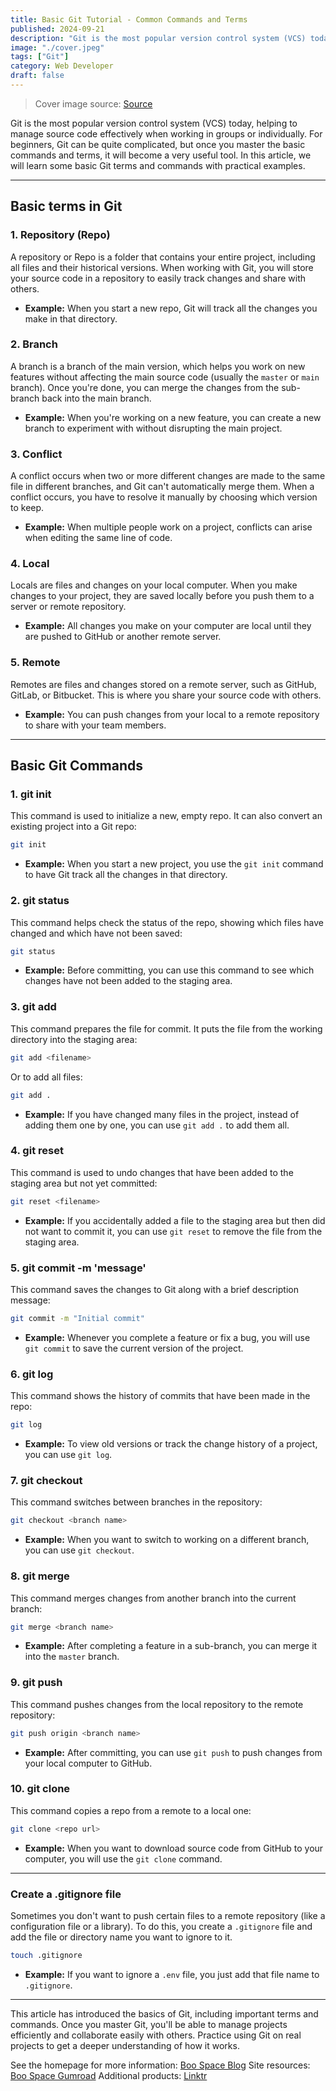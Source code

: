 ```yaml
---
title: Basic Git Tutorial - Common Commands and Terms
published: 2024-09-21
description: "Git is the most popular version control system (VCS) today, helping to manage source code effectively when working in groups or individually. For beginners, Git can be quite complicated, but once you master the basic commands and terms, it will become a very useful tool. In this article, we will learn some basic Git terms and commands with practical examples."
image: "./cover.jpeg"
tags: ["Git"]
category: Web Developer
draft: false
---
```


> Cover image source: [Source](https://ositcom.com/static/images/images/git-blog-header_1.png)

Git is the most popular version control system (VCS) today, helping to manage source code effectively when working in groups or individually. For beginners, Git can be quite complicated, but once you master the basic commands and terms, it will become a very useful tool. In this article, we will learn some basic Git terms and commands with practical examples.

---
## **Basic terms in Git**

### 1. **Repository (Repo)**
A repository or Repo is a folder that contains your entire project, including all files and their historical versions. When working with Git, you will store your source code in a repository to easily track changes and share with others.

- **Example:** When you start a new repo, Git will track all the changes you make in that directory.
### 2. **Branch**
A branch is a branch of the main version, which helps you work on new features without affecting the main source code (usually the `master` or `main` branch). Once you're done, you can merge the changes from the sub-branch back into the main branch.

- **Example:** When you're working on a new feature, you can create a new branch to experiment with without disrupting the main project.
### 3. **Conflict**
A conflict occurs when two or more different changes are made to the same file in different branches, and Git can't automatically merge them. When a conflict occurs, you have to resolve it manually by choosing which version to keep.

- **Example:** When multiple people work on a project, conflicts can arise when editing the same line of code.

### 4. **Local**
Locals are files and changes on your local computer. When you make changes to your project, they are saved locally before you push them to a server or remote repository.

- **Example:** All changes you make on your computer are local until they are pushed to GitHub or another remote server.

### 5. **Remote**
Remotes are files and changes stored on a remote server, such as GitHub, GitLab, or Bitbucket. This is where you share your source code with others.

- **Example:** You can push changes from your local to a remote repository to share with your team members.

---
## **Basic Git Commands**
### 1. **git init**
This command is used to initialize a new, empty repo. It can also convert an existing project into a Git repo:

```bash
git init
```
- **Example:** When you start a new project, you use the `git init` command to have Git track all the changes in that directory.

### 2. **git status**
This command helps check the status of the repo, showing which files have changed and which have not been saved:

```bash
git status
```
- **Example:** Before committing, you can use this command to see which changes have not been added to the staging area.

### 3. **git add**
This command prepares the file for commit. It puts the file from the working directory into the staging area:

```bash
git add <filename>
```
Or to add all files:
```bash
git add .

```

- **Example:** If you have changed many files in the project, instead of adding them one by one, you can use `git add .` to add them all.
### 4. **git reset**
This command is used to undo changes that have been added to the staging area but not yet committed:

```bash
git reset <filename>
```

- **Example:** If you accidentally added a file to the staging area but then did not want to commit it, you can use `git reset` to remove the file from the staging area.
### 5. **git commit -m 'message'**
This command saves the changes to Git along with a brief description message:

```bash
git commit -m "Initial commit"
```

- **Example:** Whenever you complete a feature or fix a bug, you will use `git commit` to save the current version of the project.

### 6. **git log**
This command shows the history of commits that have been made in the repo:

```bash
git log
```

- **Example:** To view old versions or track the change history of a project, you can use `git log`.
### 7. **git checkout**
This command switches between branches in the repository:

```bash
git checkout <branch name>
```

- **Example:** When you want to switch to working on a different branch, you can use `git checkout`.

### 8. **git merge**
This command merges changes from another branch into the current branch:

```bash
git merge <branch name>
```

- **Example:** After completing a feature in a sub-branch, you can merge it into the `master` branch.

### 9. **git push**
This command pushes changes from the local repository to the remote repository:

```bash
git push origin <branch name>
```

- **Example:** After committing, you can use `git push` to push changes from your local computer to GitHub.
### 10. **git clone**
This command copies a repo from a remote to a local one:

```bash
git clone <repo url>
```

- **Example:** When you want to download source code from GitHub to your computer, you will use the `git clone` command.

---
### **Create a .gitignore file**
Sometimes you don't want to push certain files to a remote repository (like a configuration file or a library). To do this, you create a `.gitignore` file and add the file or directory name you want to ignore to it.

```bash
touch .gitignore
```
- **Example:** If you want to ignore a `.env` file, you just add that file name to `.gitignore`.

---

This article has introduced the basics of Git, including important terms and commands. Once you master Git, you'll be able to manage projects efficiently and collaborate easily with others. Practice using Git on real projects to get a deeper understanding of how it works.

See the homepage for more information: [Boo Space Blog](www.boospace.blog)
Site resources: [Boo Space Gumroad](https://boospace.gumroad.com)
Additional products: [Linktr](https://linktr.ee/boospace)